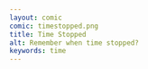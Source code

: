 ```yaml
---
layout: comic
comic: timestopped.png
title: Time Stopped
alt: Remember when time stopped?
keywords: time
---
```

